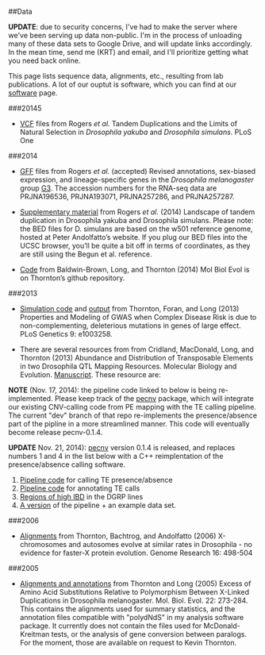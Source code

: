##Data

__UPDATE__: due to security concerns, I've had to make the server where we've been serving up data non-public.  I'm in the process of unloading many of these data sets to Google Drive, and will update links accordingly.  In the mean time, send me (KRT) and email, and I'll prioritize getting what you need back online.

This page lists sequence data, alignments, etc., resulting from lab publications.  A lot of our ouptut is software, which you can find at our [software](software.html) page.

###20145

* [VCF](http://devlaeminck.bio.uci.edu/Data/Rogers_et_al_vcf/) files from Rogers _et al._ Tandem Duplications and the Limits of Natural Selection in _Drosophila yakuba_ and _Drosophila simulans_. PLoS One

###2014

 * [GFF](https://github.com/ThorntonLab/GFF) files from Rogers _et al._ (accepted) Revised annotations, sex-biased expression, and lineage-specific genes in the _Drosophila melanogaster_ group [G3](http://www.g3journal.org/content/early/2014/10/01/g3.114.013532.full.pdf).  The accession numbers for the RNA-seq data are PRJNA196536, PRJNA193071, PRJNA257286, and PRJNA257287.

 * [Supplementary material](rogers2014.html) from Rogers _et al._ (2014) Landscape of tandem duplication in Drosophila yakuba and Drosophila simulans. Please note: the BED files for D. simulans are based on the w501 reference genome, hosted at Peter Andolfatto’s website. If you plug our BED files into the UCSC browser, you’ll be quite a bit off in terms of coordinates, as they are still using the Begun et al. reference. 

* [Code](https://github.com/molpopgen/baldwin_brown_2014) from Baldwin-Brown, Long, and Thornton (2014) Mol Biol Evol is on Thornton’s github repository. 
 
###2013

* [Simulation code](https://github.com/ThorntonLab/TFL2013sim) and [output](https://drive.google.com/open?id=0Bxy-54SBqeekTlE4Qy1mWWpsYTQ) from Thornton, Foran, and Long (2013) Properties and Modeling of GWAS when Complex Disease Risk is due to non-complementing, deleterious mutations in genes of large effect. PLoS Genetics 9: e1003258.  
 
 * There are several resources from from Cridland, MacDonald, Long, and Thornton (2013) Abundance and Distribution of Transposable Elements in two Drosophila QTL Mapping Resources. Molecular Biology and Evolution. [Manuscript](http://mbe.oxfordjournals.org/content/30/10/2311.abstract).  These resource are: 

__NOTE__ (Nov. 17, 2014): the pipeline code linked to below is being re-implemented.  Please keep track of the [pecnv](https://github.com/molpopgen/pecnv) package, which will integrate our existing CNV-calling code from PE mapping with the TE calling pipeline.  The current "dev" branch of that repo re-implements the presence/absence part of the pipline in a more streamlined manner.  This code will eventually become release pecnv-0.1.4.

__UPDATE__ Nov. 21, 2014): [pecnv](http://github.com/molpopgen/pecnv) version 0.1.4 is released, and replaces numbers 1 and 4 in the list below with a C++ reimplentation of the presence/absence calling software.

 1. [Pipeline code](https://github.com/ThorntonLab/Cridland2013pipeline) for calling TE presence/absence 
 2. [Pipeline code](https://github.com/ThorntonLab/Cridland2013AnnotPipeline) for annotating TE calls 
 3. [Regions of high IBD](https://github.com/ThorntonLab/DGRPmasked) in the DGRP lines 
 4. [A version](http://devlaeminck.bio.uci.edu/tepipeline/line99_example.tar.gz) of the pipeline + an example data set.

###2006

* [Alignments](https://github.com/ThorntonLab/FastX) from Thornton, Bachtrog, and Andolfatto (2006) X-chromosomes and autosomes evolve at similar rates in Drosophila - no evidence for faster-X protein evolution. Genome Research 16: 498-504 

###2005

* [Alignments and annotations](https://github.com/ThorntonLab/ThorntonLong2005MBE) from Thornton and Long (2005) Excess of Amino Acid Substitutions Relative to Polymorphism Between X-Linked Duplications in Drosophila melanogaster. Mol. Biol. Evol. 22: 273-284. This contains the alignments used for summary statistics, and the annotation files compatible with "polydNdS" in my analysis software package. It currently does not contain the files used for McDonald-Kreitman tests, or the analysis of gene conversion between paralogs. For the moment, those are available on request to Kevin Thornton.



